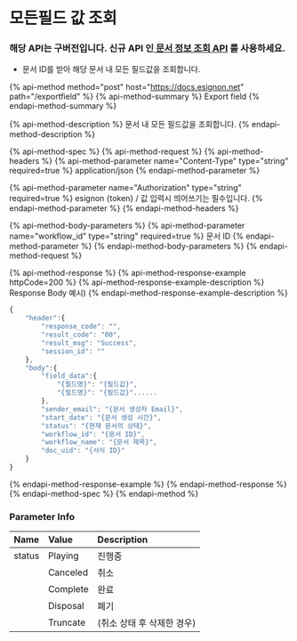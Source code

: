 # 모든필드 값 조회

### 해당 API는 구버전입니다. 신규 API 인[ 문서 정보 조회 API](https://api.esignon.net/workflow/view/workflowinfo) 를 사용하세요.

* 문서 ID를 받아 해당 문서 내 모든 필드값을 조회합니다.

{% api-method method="post" host="https://docs.esignon.net" path="/exportfield" %}
{% api-method-summary %}
Export field
{% endapi-method-summary %}

{% api-method-description %}
문서 내 모든 필드값을 조회합니다.
{% endapi-method-description %}

{% api-method-spec %}
{% api-method-request %}
{% api-method-headers %}
{% api-method-parameter name="Content-Type" type="string" required=true %}
application/json
{% endapi-method-parameter %}

{% api-method-parameter name="Authorization" type="string" required=true %}
esignon {token} / 값 입력시 띄어쓰기는 필수입니다.
{% endapi-method-parameter %}
{% endapi-method-headers %}

{% api-method-body-parameters %}
{% api-method-parameter name="workflow\_id" type="string" required=true %}
문서 ID
{% endapi-method-parameter %}
{% endapi-method-body-parameters %}
{% endapi-method-request %}

{% api-method-response %}
{% api-method-response-example httpCode=200 %}
{% api-method-response-example-description %}
Response Body 예시\)
{% endapi-method-response-example-description %}

```javascript
{
    "header":{
        "response_code": "",
        "result_code": "00",
        "result_msg": "Success",
        "session_id": ""
    },
    "body":{
        "field_data":{
            "{필드명}": "{필드값}",
            "{필드명}": "{필드값}"......
        },
        "sender_email": "{문서 생성자 Email}",
        "start_date": "{문서 생성 시간}",
        "status": "{현재 문서의 상태}",
        "workflow_id": "{문서 ID}",
        "workflow_name": "{문서 제목}",
        "doc_uid": "{서식 ID}"
    }
}
```
{% endapi-method-response-example %}
{% endapi-method-response %}
{% endapi-method-spec %}
{% endapi-method %}



### Parameter Info

| **Name**                         | **Value**                                                 | **Description** |
| :--- | :--- | :--- |
| status | Playing | 진행중 |
|  | Canceled | 취소 |
|  | Complete | 완료 |
|  | Disposal | 폐기 |
|  | Truncate | \(취소 상태 후 삭제한 경우\) |

